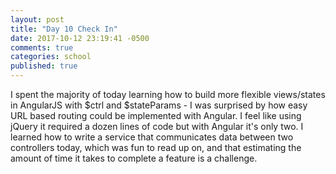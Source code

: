 ```yaml
---
layout: post
title: "Day 10 Check In"
date: 2017-10-12 23:19:41 -0500
comments: true
categories: school
published: true
---
```


I spent the majority of today learning how to build more flexible views/states in AngularJS with $ctrl and $stateParams - I was surprised by how easy URL based routing could be implemented with Angular. I feel like using jQuery it required a dozen lines of code but with Angular it's only two. I learned how to write a service that communicates data between two controllers today, which was fun to read up on, and that estimating the amount of time it takes to complete a feature is a challenge.